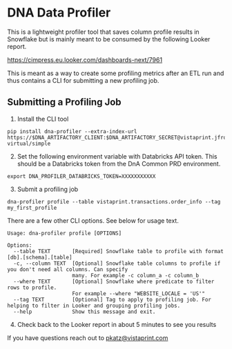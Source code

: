 # DNA Data Profiler
This is a lightweight profiler tool that saves column profile results in Snowflake but is mainly meant to be consumed by the following Looker report.

https://cimpress.eu.looker.com/dashboards-next/7961

This is meant as a way to create some profiling metrics after an ETL run and thus contains a CLI for submitting a new profiling job.

## Submitting a Profiling Job
1. Install the CLI tool
```
pip install dna-profiler --extra-index-url https://$DNA_ARTIFACTORY_CLIENT:$DNA_ARTIFACTORY_SECRET@vistaprint.jfrog.io/vistaprint/api/pypi/pypi-virtual/simple 
```
2. Set the following environment variable with Databricks API token. This should be a Databricks token from the DnA Common PRD environment.
```
export DNA_PROFILER_DATABRICKS_TOKEN=XXXXXXXXXXX
```
3. Submit a profiling job
```
dna-profiler profile --table vistaprint.transactions.order_info --tag my_first_profile
```
There are a few other CLI options. See below for usage text.
```
Usage: dna-profiler profile [OPTIONS]

Options:
  --table TEXT       [Required] Snowflake table to profile with format [db].[schema].[table]
  -c, --column TEXT  [Optional] Snowflake table columns to profile if you don't need all columns. Can specify  
                     many. For example -c column_a -c column_b
  --where TEXT       [Optional] Snowflake where predicate to filter rows to profile.
                     For example --where "WEBSITE_LOCALE = 'US'"
  --tag TEXT         [Optional] Tag to apply to profiling job. For helping to filter in Looker and grouping profiling jobs.
  --help             Show this message and exit.
```
4. Check back to the Looker report in about 5 minutes to see you results

If you have questions reach out to pkatz@vistaprint.com